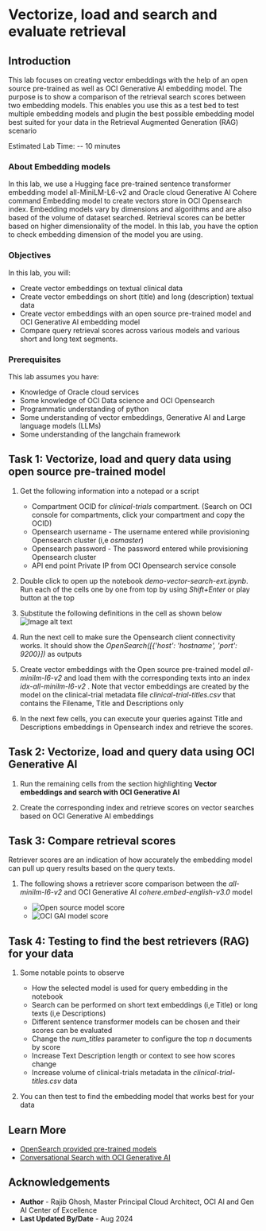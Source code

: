# Vectorize, load and search and evaluate retrieval

## Introduction

This lab focuses on creating vector embeddings with the help of an open source pre-trained as well as OCI Generative AI embedding model. The purpose is to show a comparison of the retrieval search scores between two embedding models. This enables you use this as a test bed to test multiple embedding models and plugin the best possible embedding model best suited for your data in the Retrieval Augmented Generation (RAG) scenario

Estimated Lab Time: -- 10 minutes

### About Embedding models

In this lab, we use a Hugging face pre-trained sentence transformer embedding model all-MiniLM-L6-v2 and Oracle cloud Generative AI Cohere command Embedding model to create vectors store in OCI Opensearch index. Embedding models vary by dimensions and algorithms and are also based of the volume of dataset searched. Retrieval scores can be better based on higher dimensionality of the model. In this lab, you have the option to check embedding dimension of the model you are using.

### Objectives

In this lab, you will:

* Create vector embeddings on textual clinical data
* Create vector embeddings on short (title) and long (description) textual data
* Create vector embeddings with an open source pre-trained model and OCI Generative AI embedding model
* Compare query retrieval scores across various models and various short and long text segments.

### Prerequisites

This lab assumes you have:

* Knowledge of Oracle cloud services
* Some knowledge of OCI Data science and OCI Opensearch
* Programmatic understanding of python
* Some understanding of vector embeddings, Generative AI and Large language models (LLMs)
* Some understanding of the langchain framework

## Task 1: Vectorize, load and query data using open source pre-trained model

1. Get the following information into a notepad or a script

   * Compartment OCID for *clinical-trials* compartment. (Search on OCI console for compartments, click your compartment and copy the OCID)
   * Opensearch username - The username entered while provisioning Opensearch cluster (i,e *osmaster*)
   * Opensearch password - The password entered while provisioning Opensearch cluster
   * API end point Private IP from OCI Opensearch service console

2. Double click to open up the notebook *demo-vector-search-ext.ipynb*. Run each of the cells one by one from top by using *Shift+Enter* or play button at the top

3. Substitute the following definitions in the cell as shown below
 ![Image alt text](images/lab4-note-os-1.png)

4. Run the next cell to make sure the Opensearch client connectivity works. It should show the *OpenSearch([{'host': 'hostname', 'port': 9200}])* as outputs

5. Create vector embeddings with the Open source pre-trained model *all-minilm-l6-v2* and load them with the corresponding texts into an index *idx-all-minilm-l6-v2* . Note that vector embeddings are created by the model on the clinical-trial metadata file *clinical-trial-titles.csv* that contains the Filename, Title and Descriptions only

6. In the next few cells, you can execute your queries against Title and Descriptions embeddings in Opensearch index and retrieve the scores.

## Task 2: Vectorize, load and query data using OCI Generative AI

1. Run the remaining cells from the section highlighting **Vector embeddings and search with OCI Generative AI**

2. Create the corresponding index and retrieve scores on vector searches based on OCI Generative AI embeddings

## Task 3: Compare retrieval scores

Retriever scores are an indication of how accurately the embedding model can pull up query results based on the query texts.

1. The following shows a retriever score comparison between the *all-minilm-l6-v2* and OCI Generative AI *cohere.embed-english-v3.0* model

   * ![Open source model score](images/lab4-note-mod-1.png)
   * ![OCI GAI model score](images/lab4-note-oci-gai-1.png)

## Task 4: Testing to find the best retrievers (RAG) for your data

1. Some notable points to observe
   * How the selected model is used for query embedding in the notebook
   * Search can be performed on short text embeddings (i,e Title) or long texts (i,e Descriptions)
   * Different sentence transformer models can be chosen and their scores can be evaluated
   * Change the *num_titles* parameter to configure the top *n* documents by score
   * Increase Text Description length or context to see how scores change
   * Increase volume of clinical-trials metadata in the *clinical-trial-titles.csv* data

2. You can then test to find the embedding model that works best for your data

## Learn More

* [OpenSearch provided pre-trained models](https://opensearch.org/docs/latest/ml-commons-plugin/pretrained-models/)
* [Conversational Search with OCI Generative AI](https://docs.oracle.com/en-us/iaas/Content/search-opensearch/Concepts/ocigenaiconnector.htm)

## Acknowledgements

* **Author** - Rajib Ghosh, Master Principal Cloud Architect, OCI AI and Gen AI Center of Excellence
* **Last Updated By/Date** - Aug 2024
